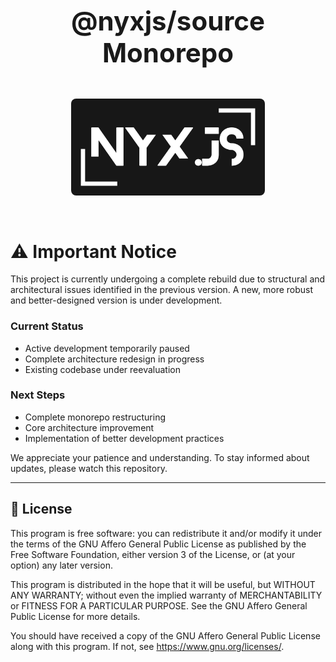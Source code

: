 <div align="center" style="padding: 30px;">
<h1 style="font-size: 3em; font-weight: bold;">@nyxjs/source Monorepo</h1>
<img src="./public/nyxjs_banner.png" alt="Nyx.js Banner" width="70%" style="margin-top: 20px; border-radius: 8px;">
</div>

# ⚠️ Important Notice

This project is currently undergoing a complete rebuild due to structural and architectural issues identified in the
previous version. A new, more robust and better-designed version is under development.

### Current Status

- Active development temporarily paused
- Complete architecture redesign in progress
- Existing codebase under reevaluation

### Next Steps

- Complete monorepo restructuring
- Core architecture improvement
- Implementation of better development practices

We appreciate your patience and understanding. To stay informed about updates, please watch this repository.

---

## 📄 License

This program is free software: you can redistribute it and/or modify it under the terms of the GNU Affero General Public
License as published by the Free Software Foundation, either version 3 of the License, or (at your option) any later
version.

This program is distributed in the hope that it will be useful, but WITHOUT ANY WARRANTY; without even the implied
warranty of MERCHANTABILITY or FITNESS FOR A PARTICULAR PURPOSE. See the GNU Affero General Public License for more
details.

You should have received a copy of the GNU Affero General Public License along with this program. If not,
see <https://www.gnu.org/licenses/>.